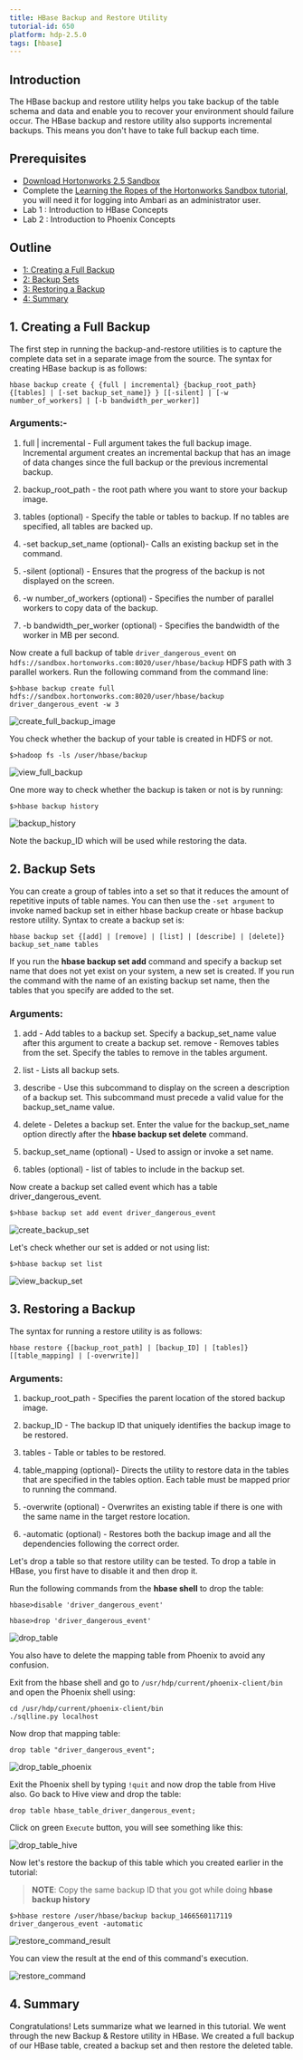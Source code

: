 ```yaml
---
title: HBase Backup and Restore Utility
tutorial-id: 650
platform: hdp-2.5.0
tags: [hbase]
---
```


## Introduction

The HBase backup and restore utility helps you take backup of the table schema and data and enable you to recover your environment should failure occur. The HBase backup and restore utility also supports incremental backups. This means you don't have to take full backup each time.

## Prerequisites

- [Download Hortonworks 2.5 Sandbox](http://hortonworks.com/downloads/#sandbox)
- Complete the [Learning the Ropes of the Hortonworks Sandbox tutorial,](http://hortonworks.com/hadoop-tutorial/learning-the-ropes-of-the-hortonworks-sandbox/) you will need it for logging into Ambari as an administrator user.
- Lab 1 : Introduction to HBase Concepts
- Lab 2 : Introduction to Phoenix Concepts

## Outline

- [1: Creating a Full Backup](#create-full-backup)
- [2: Backup Sets](#backup-sets)
- [3: Restoring a Backup](#restore-backup)
- [4: Summary](#summary)

## 1. Creating a Full Backup <a id="create-full-backup"></a>

The first step in running the backup-and-restore utilities is to capture the complete data set in a separate image from the source. The syntax for creating HBase backup is as follows:

`hbase backup create { {full | incremental} {backup_root_path} {[tables] | [-set backup_set_name]} } [[-silent] | [-w number_of_workers] | [-b bandwidth_per_worker]]`

### Arguments:-

1. full | incremental - Full argument takes the full backup image. Incremental argument creates an incremental backup that has an image of data changes since the full backup or the previous incremental backup.

2. backup_root_path - the root path where you want to store your backup image.

3. tables (optional) - Specify the table or tables to backup. If no tables are specified, all tables are backed up.

4. -set backup_set_name (optional)- Calls an existing backup set in the command.

5. -silent (optional) - Ensures that the progress of the backup is not displayed on the screen.

6. -w number_of_workers (optional) - Specifies the number of parallel workers to copy data of the backup.

7. -b bandwidth_per_worker (optional) - Specifies the bandwidth of the worker in MB per second.

Now create a full backup of table `driver_dangerous_event` on `hdfs://sandbox.hortonworks.com:8020/user/hbase/backup`  HDFS path with 3 parallel workers. Run the following command from the command line:

~~~
$>hbase backup create full hdfs://sandbox.hortonworks.com:8020/user/hbase/backup driver_dangerous_event -w 3
~~~

![create_full_backup_image]({{page.path}}/assets/create_full_backup.png)

You check whether the backup of your table is created in HDFS or not.

~~~
$>hadoop fs -ls /user/hbase/backup
~~~

![view_full_backup]({{page.path}}/assets/view_full_backup.png)

One more way to check whether the backup is taken or not is by running:

~~~
$>hbase backup history
~~~

![backup_history]({{page.path}}/assets/backup_history.png)

Note the backup_ID which will be used while restoring the data.

## 2. Backup Sets <a id="backup-sets"></a>

You can create a group of tables into a set so that it reduces the amount of repetitive inputs of table names. You can then use the `-set argument` to invoke named backup set in either hbase backup create or hbase backup restore utility. Syntax to create a backup set is:

`hbase backup set {[add] | [remove] | [list] | [describe] | [delete]} backup_set_name tables`

If you run the **hbase backup set add** command and specify a backup set name that does not yet exist on your system, a new set is created. If you run the command with the name of an existing backup set name, then the tables that you specify are added to the set.

### Arguments:

1. add  - Add tables to a backup set. Specify a backup_set_name value after this argument to create a backup set.
remove - Removes tables from the set. Specify the tables to remove in the tables argument.

2. list - Lists all backup sets.

3. describe - Use this subcommand to display on the screen a description of a backup set. This subcommand must precede a valid value for the backup_set_name value.

4. delete - Deletes a backup set. Enter the value for the backup_set_name option directly after the **hbase backup set delete** command.

5. backup_set_name (optional) - Used to assign or invoke a set name.

6. tables (optional) - list of tables to include in the backup set.

Now create a backup set called event which has a table driver_dangerous_event.

~~~
$>hbase backup set add event driver_dangerous_event
~~~

![create_backup_set]({{page.path}}/assets/create_backup_set.png)

Let's check whether our set is added or not using list:

~~~
$>hbase backup set list
~~~

![view_backup_set]({{page.path}}/assets/view_backup_set.png)

## 3. Restoring a Backup <a id="restore-backup"></a>

The syntax for running a restore utility is as follows:

`hbase restore {[backup_root_path] | [backup_ID] | [tables]} [[table_mapping] | [-overwrite]]`

### Arguments:

1. backup_root_path - Specifies the parent location of the stored backup image.

2. backup_ID - The backup ID that uniquely identifies the backup image to be restored.

3. tables - Table or tables to be restored.

4. table_mapping (optional)- Directs the utility to restore data in the tables that are specified in the tables option. Each table must be mapped prior to running the command.

5. -overwrite  (optional) - Overwrites an existing table if there is one with the same name in the target restore location.

6. -automatic (optional) - Restores both the backup image and all the dependencies following the correct order.

Let's drop a table so that restore utility can be tested. To drop a table in HBase, you first have to disable it and then drop it.

Run the following commands from the **hbase shell** to drop the table:

~~~
hbase>disable 'driver_dangerous_event'

hbase>drop 'driver_dangerous_event'
~~~

![drop_table]({{page.path}}/assets/drop_table.png)

You also have to delete the mapping table from Phoenix to avoid any confusion.

Exit from the hbase shell and go to `/usr/hdp/current/phoenix-client/bin` and open the Phoenix shell using:

~~~
cd /usr/hdp/current/phoenix-client/bin
./sqlline.py localhost
~~~

Now drop that mapping table:

~~~
drop table "driver_dangerous_event";
~~~

![drop_table_phoenix]({{page.path}}/assets/drop_table_phoenix.png)

Exit the Phoenix shell by typing `!quit` and now drop the table from Hive also. Go back to Hive view and drop the table:

~~~
drop table hbase_table_driver_dangerous_event;
~~~

Click on green `Execute` button, you will see something like this:

![drop_table_hive]({{page.path}}/assets/drop_table_hive.png)

Now let's restore the backup of this table which you created earlier in the tutorial:

> **NOTE**: Copy the same backup ID that you got while doing **hbase backup history**

~~~
$>hbase restore /user/hbase/backup backup_1466560117119 driver_dangerous_event -automatic
~~~

![restore_command_result]({{page.path}}/assets/restore_command_result.png)

You can view the result at the end of this command's execution.

![restore_command]({{page.path}}/assets/restore_command.png)

## 4. Summary <a id="summary"></a>

Congratulations! Lets summarize what we learned in this tutorial. We went through the new Backup & Restore utility in HBase. We created a full backup of our HBase table, created a backup set and then restore the deleted table.
